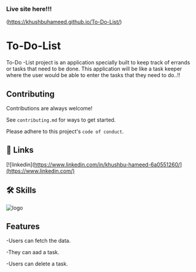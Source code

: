 
### Live site here!!!
(https://khushbuhameed.github.io/To-Do-List/)

# To-Do-List

To-Do -List project is an application specially built to keep track of
errands or tasks that need to be done. This application will be like a
task keeper where the user would be able to enter the tasks that
they need to do..!!






## Contributing

Contributions are always welcome!

See `contributing.md` for ways to get started.

Please adhere to this project's `code of conduct`.


## 🔗 Links

[![linkedin](https://www.linkedin.com/in/khushbu-hameed-6a0551260/](https://www.linkedin.com/)

## 🛠 Skills

![logo](https://e7.pngegg.com/pngimages/251/335/png-clipart-website-development-html-cascading-style-sheets-javascript-css3-html-logo-web-design-text-thumbnail.png)


## Features

-Users can fetch the data.

-They can aad a task.

-Users can delete a task.

